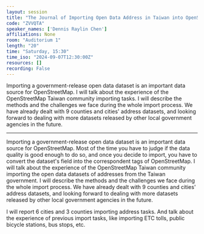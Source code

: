 ```yaml
---
layout: session
title: "The Journal of Importing Open Data Address in Taiwan into OpenStreetMap"
code: "ZVVQTA"
speaker_names: ['Dennis Raylin Chen']
affiliations: None
room: "Auditorium 1"
length: "20"
time: "Saturday, 15:30"
time_iso: "2024-09-07T12:30:00Z"
resources: []
recording: False
---
```


Importing a government-release open data dataset is an important data source for OpenStreetMap. I will talk about the experience of the OpenStreetMap Taiwan community importing tasks. I will describe the methods and the challenges we face during the whole import process. We have already dealt with 9 counties and cities' address datasets, and looking forward to dealing with more datasets released by other local government agencies in the future.

<hr>

Importing a government-release open data dataset is an important data source for OpenStreetMap. Most of the time you have to judge if the data quality is good enough to do so, and once you decide to import, you have to convert the dataset's field into the correspondent tags of OpenStreetMap. I will talk about the experience of the OpenStreetMap Taiwan community importing the open data datasets of addresses from the Taiwan government. I will describe the methods and the challenges we face during the whole import process. We have already dealt with 9 counties and cities' address datasets, and looking forward to dealing with more datasets released by other local government agencies in the future.

I will report 6 cities and  3 counties importing address tasks. And talk about the experience of previous import tasks, like importing ETC tolls, public bicycle stations, bus stops, etc.

